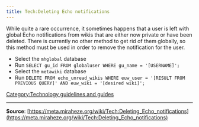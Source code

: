```yaml
---
title: Tech:Deleting Echo notifications
---
```


While quite a rare occurrence, it sometimes happens that a user is left with global Echo notifications from wikis that are either now private or have been deleted. There is currently no other method to get rid of them globally, so this method must be used in order to remove the notification for the user.

* Select the `mhglobal` database
* Run `SELECT gu_id FROM globaluser WHERE gu_name = '[USERNAME]';`
* Select the `metawiki` database
* Run `DELETE FROM echo_unread_wikis WHERE euw_user = '[RESULT FROM PREVIOUS QUERY]' AND euw_wiki = '[desired wiki]';`

[Category:Technology guidelines and guides](https://meta.miraheze.org/wiki/Category:Technology_guidelines_and_guides)

----
**Source**: [https://meta.miraheze.org/wiki/Tech:Deleting_Echo_notifications](https://meta.miraheze.org/wiki/Tech:Deleting_Echo_notifications)